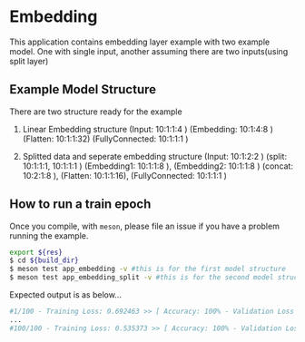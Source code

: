 # Embedding

This application contains embedding layer example with two example model.
One with single input, another assuming there are two inputs(using split layer)

## Example Model Structure

There are two structure ready for the example

1. Linear Embedding structure
 (Input:           10:1:1:4 )
 (Embedding:       10:1:4:8 )
 (Flatten:         10:1:1:32)
 (FullyConnected:  10:1:1:1 )

2. Splitted data and seperate embedding structure
 (Input:           10:1:2:2 )
 (split:           10:1:1:1,                   10:1:1:1 )
 (Embedding1:      10:1:1:8 ), (Embedding2:    10:1:1:8 )
 (concat:          10:2:1:8 ),
 (Flatten:         10:1:1:16),
 (FullyConnected:  10:1:1:1 )

## How to run a train epoch

Once you compile, with `meson`, please file an issue if you have a problem running the example.

```bash
export ${res}
$ cd ${build_dir}
$ meson test app_embedding -v #this is for the first model structure
$ meson test app_embedding_split -v #this is for the second model structure
```

Expected output is as below...

```bash
#1/100 - Training Loss: 0.692463 >> [ Accuracy: 100% - Validation Loss : 0.690833 ]
...
#100/100 - Training Loss: 0.535373 >> [ Accuracy: 100% - Validation Loss : 0.53367 ]
```
